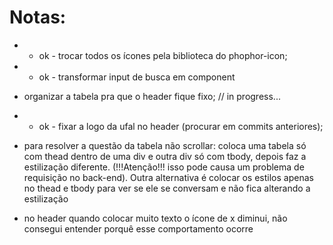 # Notas:

- - ok - trocar todos os ícones pela biblioteca do phophor-icon;
- - ok - transformar input de busca em component
- organizar a tabela pra que o header fique fixo; // in progress...
- - ok - fixar a logo da ufal no header (procurar em commits anteriores);

- para resolver a questão da tabela não scrollar:
coloca uma tabela só com thead dentro de uma div e outra div só com tbody, depois faz a estilização diferente. (!!!Atenção!!! isso pode causa um problema de requisição no back-end). Outra alternativa é colocar os estilos apenas no thead e tbody para ver se ele se conversam e não fica alterando a estilização

- no header quando colocar muito texto o ícone de x diminui, não consegui entender porquê esse comportamento ocorre


